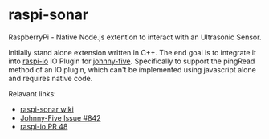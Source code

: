 # raspi-sonar
RaspberryPi - Native Node.js extention to interact with an Ultrasonic Sensor.

Initially stand alone extension written in C++. The end goal is to integrate it into [raspi-io](https://github.com/sesh-kebab/raspi-sonar/new/master?readme=1) IO Plugin for [johnny-five](https://github.com/rwaldron/johnny-five). Specifically to support the pingRead method of an IO plugin, which can't be implemented using javascript alone and requires native code.

Relavant links: 
* [raspi-sonar wiki](https://github.com/sesh-kebab/raspi-sonar/wiki)
* [Johnny-Five Issue #842](https://github.com/rwaldron/johnny-five/issues/842)
* [raspi-io PR 48](https://github.com/nebrius/raspi-io/pull/48)
